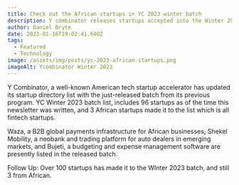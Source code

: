 ```yaml
---
title: Check out the African startups in YC 2023 winter batch
description: Y combinator releases startups accepted into the Winter 2023 batch program
author: Daniel Bryte
date: 2023-01-16T19:02:41.640Z
tags:
  - Featured
  - Technology
image: /assets/img/posts/yc-2023-african-startups.png
imageAlt: Ycombinator Winter 2023
---
```

Y Combinator, a well-known American tech startup accelerator has updated its startup directory list with the just-released batch from its previous program. YC Winter 2023 batch list, includes 96 startups as of the time this newsletter was written, and 3 African startups made it to the list which is all fintech startups.

Waza, a B2B global payments infrastructure for African businesses, Shekel Mobility, a neobank and trading platform for auto dealers in emerging markets, and Bujeti, a budgeting and expense management software are presently listed in the released batch.



Follow Up: Over 100 startups has made it to the WInter 2023 batch, and still 3 from African.